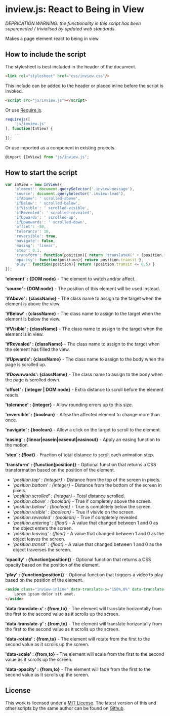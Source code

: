 # inview.js: React to Being in View

*DEPRICATION WARNING: the functionality in this script has been superceeded / trivialised by updated web standards.*

Makes a page element react to being in view.

## How to include the script

The stylesheet is best included in the header of the document.

```html
<link rel="stylesheet" href="css/inview.css"/>
```

This include can be added to the header or placed inline before the script is invoked.

```html
<script src="js/inview.js"></script>
```

Or use [Require.js](https://requirejs.org/).

```js
requirejs([
	'js/inview.js'
], function(InView) {
	...
});
```

Or use imported as a component in existing projects.

```js
@import {InView} from "js/inview.js";
```

## How to start the script

```javascript
var inView = new InView({
	'element': document.querySelector('.inview-message'),
	'source': document.querySelector('.inview-lead'),
	'ifAbove': ' scrolled-above',
	'ifBelow': ' scrolled-below',
	'ifVisible': ' scrolled-visible',
	'ifRevealed': ' scrolled-revealed',
	'ifUpwards': ' scrolled-up',
	'ifDownwards': ' scrolled-down',
	'offset': -50,
	'tolerance': 10,
	'reversible': true,
	'navigate': false,
	'easing': 'linear',
	'step': 0.1,
	'transform': function(position){ return 'translateX(' + (position.transit * 100) + '%)' },
	'opacity': function(position){ return position.transit },
	'play': function(position){ return (position.transit <= 0.5) }
});
```

**'element' : {DOM node}** - The element to watch and/or affect.

**'source' : {DOM node}** - The position of this element will be used instead.

**'ifAbove' : {className}** - The class name to assign to the target when the element is above the view.

**'ifBelow' : {className}** - The class name to assign to the target when the element is below the view.

**'ifVisible' : {className}** - The class name to assign to the target when the element is in view.

**'ifRevealed' : {className}** - The class name to assign to the target when the element has filled the view.

**'ifUpwards': {className}** - The class name to assign to the body when the page is scrolled up.

**'ifDownwards': {className}** - The class name to assign to the body when the page is scrolled down.

**'offset' : {integer | DOM node}** - Extra distance to scroll before the element reacts.

**'tolerance' : {integer}** - Allow rounding errors up to this size.

**'reversible' : {boolean}** - Allow the affected element to change more than once.

**'navigate' : {boolean}** - Allow a click on the target to scroll to the element.

**'easing' : {linear|easein|easeout|easinout}** - Apply an easing function to the motion.

**'step' : {float}** - Fraction of total distance to scroll each animation step.

**'transform' : {function(position)}** - Optional function that returns a CSS transformation based on the position of the element.

+ *'position.top' : {integer}* - Distance from the top of the screen in pixels.
+ *'position.bottom' : {integer}* - Distance from the bottom of the screen in pixels.
+ *'position.scrolled' : {integer}* - Total distance scrolled.
+ *'position.above' : {boolean}* - True if completely above the screen.
+ *'position.below' : {boolean}* - True is completely below the screen.
+ *'position.visible' : {boolean}* - True if visivle on the screen.
+ *'position.revealed' : {boolean}* - True if completely revealed.
+ *'position.entering' : {float}* - A value that changed between 1 and 0 as the object enters the screen.
+ *'position.leaving' : {float}* - A value that changed between 1 and 0 as the object leaves the screen.
+ *'position.transit' : {float}* - A value that changed between 1 and 0 as the object traverses the screen.

**'opacity' : {function(position)}** - Optional function that returns a CSS opacity based on the position of the element.

**'play' : {function(position)}** - Optional function that triggers a video to play based on the position of the element.

```html
<aside class="inview-inline" data-translate-x="150%,0%" data-translate-y="150%,0%" data-rotate="0deg,180deg" data-scale="0.5,1" data-opacity="0,1">
	Lorem ipsum dolor sit amet.
</aside>
```

**'data-translate-x' : {from,to}** - The element will translate horizontally from the first to the second value as it scrolls up the screen.

**'data-translate-y' : {from,to}** - The element will translate horizontally from the first to the second value as it scrolls up the screen.

**'data-rotate' : {from,to}** - The element will rotate from the first to the second value as it scrolls up the screen.

**'data-scale' : {from,to}** - The element will scale from the first to the second value as it scrolls up the screen.

**'data-opacity' : {from,to}** - The element will fade from the first to the second value as it scrolls up the screen.


## License

This work is licensed under a [MIT License](https://opensource.org/licenses/MIT). The latest version of this and other scripts by the same author can be found on [Github](https://github.com/WoollyMittens).
